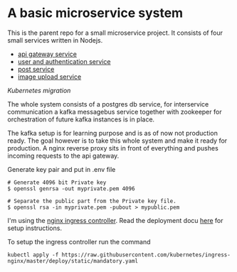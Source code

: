 # A basic microservice system

This is the parent repo for a small microservice project. It consists of four small services written in Nodejs.

- [api gateway service](https://github.com/FelipeNystrom/api-gateway)
- [user and authentication service](https://github.com/FelipeNystrom/auth-user-sevice)
- [post service](https://github.com/FelipeNystrom/post-service)
- [image upload service](https://github.com/FelipeNystrom/image-and-video-API)

_Kubernetes migration_

The whole system consists of a postgres db service, for interservice communication a kafka messagebus service together with zookeeper for orchestration of future kafka instances is in place.

The kafka setup is for learning purpose and is as of now not production ready. The goal however is to take this whole system and make it ready for production. A nginx reverse proxy sits in front of everything and pushes incoming requests to the api gateway.

Generate key pair and put in .env file

```
# Generate 4096 bit Private key
$ openssl genrsa -out myprivate.pem 4096
```

```
# Separate the public part from the Private key file.
$ openssl rsa -in myprivate.pem -pubout > mypublic.pem
```

I'm using the [nginx ingress controller](https://github.com/kubernetes/ingress-nginx). Read the deployment docu [here](https://kubernetes.github.io/ingress-nginx/deploy/) for setup instructions.

To setup the ingress controller run the command

```
kubectl apply -f https://raw.githubusercontent.com/kubernetes/ingress-nginx/master/deploy/static/mandatory.yaml
```
